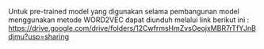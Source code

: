 Untuk pre-trained model yang digunakan selama pembangunan model menggunakan metode WORD2VEC dapat diunduh melalui link berikut ini :
https://drive.google.com/drive/folders/12CwfrmsHmZvsOeojxMBR7rTfYJnBdjmu?usp=sharing
